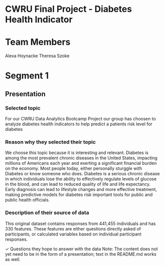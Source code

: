 # CWRU Final Project - Diabetes Health Indicator

# Team Members 

Alexa Hoynacke 
Theresa Szoke
 
# Segment 1 

## Presentation 

### Selected topic

For our CWRU Data Analytics Bootcamp Project our group has choosen to analyze diabetes health indicators to help predict a patients risk level for diabetes

### Reason why they selected their topic 

We choose this topic because it is interesting and relevant. Diabetes is among the most prevalent chronic diseases in the United States, impacting millions of Americans each year and exerting a significant financial burden on the economy. Most people today, either personally sturggle with Diabetes or know someone who does. Diabetes is a serious chronic disease in which individuals lose the ability to effectively regulate levels of glucose in the blood, and can lead to reduced quality of life and life expectancy. Early diagnosis can lead to lifestyle changes and more effective treatment, making predictive models for diabetes risk important tools for public and public health officials.

### Description of their source of data

This original dataset contains responses from 441,455 individuals and has 330 features. These features are either questions directly asked of participants, or calculated variables based on individual participant responses.

✓ Questions they hope to answer with the data
Note: The content does not yet need to be in the form of a presentation; text in the README.md works as well.
